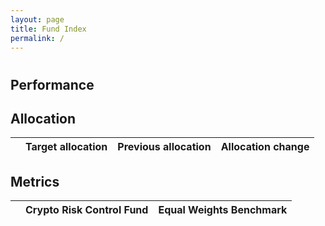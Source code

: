 ```yaml
---
layout: page
title: Fund Index
permalink: /
---
```


<h1 id="crypto_index_value"></h1>

## Performance

<div id="crypto_fund_plot" class="graph"></div>

## Allocation

<div class="alloc-container">
    <div class="alloc-table">
    <table>
    <thead>
    <tr>
      <th style="text-align: left"></th>
      <th style="text-align: left">Target allocation</th>
      <th style="text-align: left">Previous allocation</th>
      <th style="text-align: left">Allocation change</th>
    </tr>
    </thead>
    <tbody id="allocation-table">
    </tbody>
    </table>
    </div>
    <div id="alloc_folio_multi" class="alloc-pie graph"></div>
</div>


<script>
    
main();

</script>


## Metrics

<table>
<thead>
<tr>
    <th style="text-align: left"></th>
    <th style="text-align: left">Crypto Risk Control Fund</th>
    <th style="text-align: left">Equal Weights Benchmark</th>
</tr>
</thead>
<tbody id="metrics-table">
</tbody>
</table>
